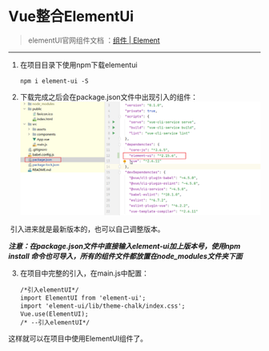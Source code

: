 # Vue整合ElementUi

> elementUI官网组件文档 ：[组件 | Element](https://element.eleme.cn/2.15/#/zh-CN/component/installation)

---



1. 在项目目录下使用npm下载elementui

   ```
   npm i element-ui -S
   ```

2. 下载完成之后会在package.json文件中出现引入的组件：
   ![image-20211114100357075](.\image-20211114100357075.png)

​	引入进来就是最新版本的，也可以自己调整版本。

​	***注意：在package.json文件中直接输入element-ui加上版本号，使用npm install 命令也可导入，所有的组件文件都放置在node_modules文件夹下面***

3. 在项目中完整的引入，在main.js中配置：

   ```
   /*引入elementUI*/
   import ElementUI from 'element-ui';
   import 'element-ui/lib/theme-chalk/index.css';
   Vue.use(ElementUI);
   /* --引入elementUI*/
   ```

这样就可以在项目中使用ElementUI组件了。







